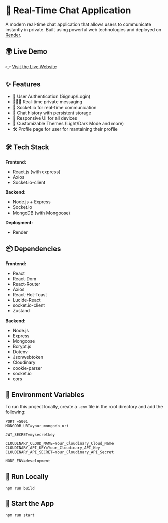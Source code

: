 # 💬 Real-Time Chat Application

A modern real-time chat application that allows users to communicate instantly in private. Built using powerful web technologies and deployed on [Render](https://render.com/).

## 🌍 Live Demo

👉 [Visit the Live Website](https://fullstack-imsgapp-chatapp.onrender.com)  


## ✨ Features

- 🔐 User Authentication (Signup/Login)
- 🧑‍🤝‍🧑 Real-time private messaging
- 📡 Socket.io for real-time communication
- 🧾 Chat history with persistent storage
- 📱 Responsive UI for all devices
- 🎨 Customizable Themes (Light/Dark Mode and more)
- 🛠️ Profile page for user for mantaining their profile

## 🛠️ Tech Stack

**Frontend:**  
- React.js (with express)
- Axios  
- Socket.io-client

**Backend:**  
- Node.js + Express  
- Socket.io  
- MongoDB (with Mongoose)

**Deployment:**  
- Render 

## 📦 Dependencies

**Frontend:**  
- React
- React-Dom 
- React-Router  
- Axios  
- React-Hot-Toast    
- Lucide-React  
- socket.io-client   
- Zustand

**Backend:**  
- Node.js  
- Express   
- Mongoose  
- Bcrypt.js  
- Dotenv  
- Jsonwebtoken  
- Cloudinary  
- cookie-parser  
- socket.io  
- cors

## 🔐 Environment Variables

To run this project locally, create a `.env` file in the root directory and add the following:

```env
PORT =5001
MONGODB_URI=your_mongodb_uri

JWT_SECRET=mysecretkey

CLOUDINARY_CLOUD_NAME=Your_Cloudinary_Cloud_Name
CLOUDINARY_API_KEY=Your_Cloudinary_API_Key
CLOUDINARY_API_SECRET=Your_Cloudinary_API_Secret

NODE_ENV=development
```

## 🚀 Run Locally
```terminal
npm run build
```

## 🚀 Start the App
```terminal
npm run start
```




